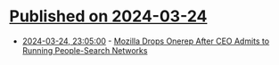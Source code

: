 # [Published on 2024-03-24](index.md)

* [2024-03-24, 23:05:00](https://soylentnews.org/article.pl?sid=24/03/23/167253&from=rss) - [Mozilla Drops Onerep After CEO Admits to Running People-Search Networks](https://soylentnews.org/article.pl?sid=24/03/23/167253&from=rss)
